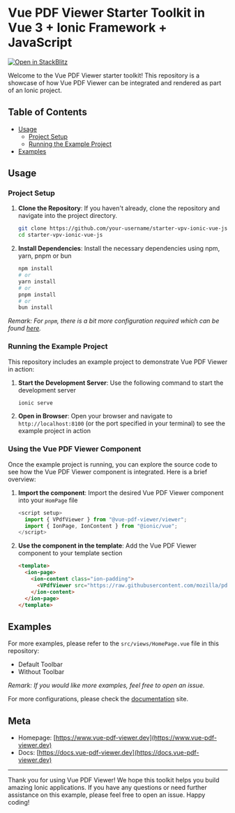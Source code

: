 # Vue PDF Viewer Starter Toolkit in Vue 3 + Ionic Framework + JavaScript

[![Open in StackBlitz](https://developer.stackblitz.com/img/open_in_stackblitz.svg)](https://stackblitz.com/~/github.com/vue-pdf-viewer/starter-vpv-ionic-vue-js)

Welcome to the Vue PDF Viewer starter toolkit! This repository is a showcase of how Vue PDF Viewer can be integrated and rendered as part of an Ionic project.

## Table of Contents
- [Usage](#usage)
  - [Project Setup](#project-setup)
  - [Running the Example Project](#running-the-example-project)
- [Examples](#examples)

## Usage

### Project Setup

1. **Clone the Repository**: If you haven't already, clone the repository and navigate into the project directory.

    ```bash
    git clone https://github.com/your-username/starter-vpv-ionic-vue-js.git
    cd starter-vpv-ionic-vue-js
    ```

2. **Install Dependencies**: Install the necessary dependencies using npm, yarn, pnpm or bun

    ```bash
    npm install
    # or
    yarn install
    # or
    pnpm install
    # or
    bun install
    ```

_Remark: For `pnpm`, there is a bit more configuration required which can be found [here](https://docs.vue-pdf-viewer.dev/introduction/getting-started.html#install-vue-pdf-viewer)._

### Running the Example Project

This repository includes an example project to demonstrate Vue PDF Viewer in action:

1. **Start the Development Server**: Use the following command to start the development server

    ```bash
    ionic serve
    ```

2. **Open in Browser**: Open your browser and navigate to `http://localhost:8100` (or the port specified in your terminal) to see the example project in action

### Using the Vue PDF Viewer Component

Once the example project is running, you can explore the source code to see how the Vue PDF Viewer component is integrated. Here is a brief overview:

1. **Import the component**: Import the desired Vue PDF Viewer component into your `HomPage` file

    ```js
    <script setup>
      import { VPdfViewer } from "@vue-pdf-viewer/viewer";
      import { IonPage, IonContent } from "@ionic/vue";
    </script>
    ```

2. **Use the component in the template**: Add the Vue PDF Viewer component to your template section

    ```html
    <template>
      <ion-page>
        <ion-content class="ion-padding">
          <VPdfViewer src="https://raw.githubusercontent.com/mozilla/pdf.js/ba2edeae/web/compressed.tracemonkey-pldi-09.pdf" />
        </ion-content>
      </ion-page>
    </template>
    ```

## Examples

For more examples, please refer to the `src/views/HomePage.vue` file in this repository:
 - Default Toolbar
 - Without Toolbar

_Remark: If you would like more examples, feel free to open an issue._

For more configurations, please check the [documentation](https://docs.vue-pdf-viewer.dev) site.

## Meta
- Homepage: [https://www.vue-pdf-viewer.dev](https://www.vue-pdf-viewer.dev)
- Docs: [https://docs.vue-pdf-viewer.dev](https://docs.vue-pdf-viewer.dev)

---

Thank you for using Vue PDF Viewer! We hope this toolkit helps you build amazing Ionic applications. If you have any questions or need further assistance on this example, please feel free to open an issue. Happy coding!
